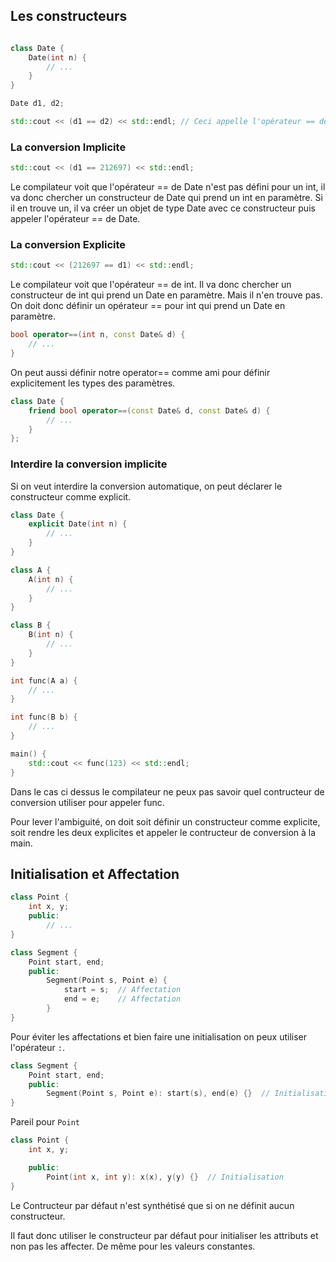 ## Les constructeurs

```cpp

class Date {
    Date(int n) {
        // ...
    }
}

Date d1, d2;

std::cout << (d1 == d2) << std::endl; // Ceci appelle l'opérateur == de Date
```

### La conversion Implicite

```cpp
std::cout << (d1 == 212697) << std::endl;
```

Le compilateur voit que l'opérateur == de Date n'est pas défini pour un int, il va donc chercher un constructeur de Date qui prend un int en paramètre. Si il en trouve un, il va créer un objet de type Date avec ce constructeur puis appeler l'opérateur == de Date.

### La conversion Explicite

```cpp
std::cout << (212697 == d1) << std::endl;
```

Le compilateur voit que l'opérateur == de int. Il va donc chercher un constructeur de int qui prend un Date en paramètre. Mais il n'en trouve pas. On doit donc définir un opérateur == pour int qui prend un Date en paramètre.

```cpp
bool operator==(int n, const Date& d) {
    // ...
}
```

On peut aussi définir notre operator== comme ami pour définir explicitement les types des paramètres.

```cpp
class Date {
    friend bool operator==(const Date& d, const Date& d) {
        // ...
    }
};
```

### Interdire la conversion implicite

Si on veut interdire la conversion automatique, on peut déclarer le constructeur comme explicit.

```cpp
class Date {
    explicit Date(int n) {
        // ...
    }
}
```

```cpp
class A {
    A(int n) {
        // ...
    }
}

class B {
    B(int n) {
        // ...
    }
}

int func(A a) {
    // ...
}

int func(B b) {
    // ...
}

main() {
    std::cout << func(123) << std::endl;
}
```

Dans le cas ci dessus le compilateur ne peux pas savoir quel contructeur de conversion utiliser pour appeler func.

Pour lever l'ambiguité, on doit soit définir un constructeur comme explicite, soit rendre les deux explicites et appeler le contructeur de conversion à la main.

## Initialisation et Affectation

```cpp
class Point {
    int x, y;
    public:
        // ...
}

class Segment {
    Point start, end;
    public:
        Segment(Point s, Point e) {
            start = s;  // Affectation
            end = e;    // Affectation
        }
}
```

Pour éviter les affectations et bien faire une initialisation on peux utiliser l'opérateur `:`.

```cpp
class Segment {
    Point start, end;
    public:
        Segment(Point s, Point e): start(s), end(e) {}  // Initialisation
}
```

Pareil pour `Point`

```cpp
class Point {
    int x, y;

    public:
        Point(int x, int y): x(x), y(y) {}  // Initialisation
}
```

Le Contructeur par défaut n'est synthétisé que si on ne définit aucun constructeur.

Il faut donc utiliser le constructeur par défaut pour initialiser les attributs et non pas les affecter. De même pour les valeurs constantes.